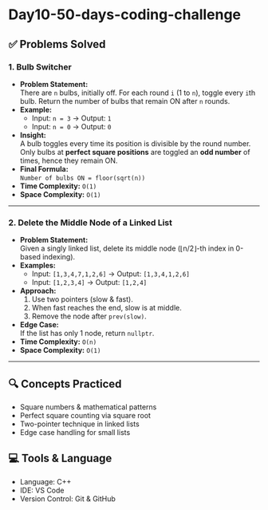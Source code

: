 # Day10-50-days-coding-challenge
## ✅ Problems Solved

### 1. Bulb Switcher
- **Problem Statement:**  
  There are `n` bulbs, initially off. For each round `i` (1 to `n`), toggle every `i`th bulb. Return the number of bulbs that remain ON after `n` rounds.
- **Example:**  
  - Input: `n = 3` → Output: `1`  
  - Input: `n = 0` → Output: `0`
- **Insight:**  
  A bulb toggles every time its position is divisible by the round number.  
  Only bulbs at **perfect square positions** are toggled an **odd number** of times, hence they remain ON.
- **Final Formula:**  
  `Number of bulbs ON = floor(sqrt(n))`
- **Time Complexity:** `O(1)`  
- **Space Complexity:** `O(1)`

---

### 2. Delete the Middle Node of a Linked List
- **Problem Statement:**  
  Given a singly linked list, delete its middle node (⌊n/2⌋-th index in 0-based indexing).
- **Examples:**  
  - Input: `[1,3,4,7,1,2,6]` → Output: `[1,3,4,1,2,6]`  
  - Input: `[1,2,3,4]` → Output: `[1,2,4]`
- **Approach:**  
  1. Use two pointers (slow & fast).  
  2. When fast reaches the end, slow is at middle.  
  3. Remove the node after `prev(slow)`.
- **Edge Case:**  
  If the list has only 1 node, return `nullptr`.
- **Time Complexity:** `O(n)`  
- **Space Complexity:** `O(1)`

---

## 🔍 Concepts Practiced
- Square numbers & mathematical patterns  
- Perfect square counting via square root  
- Two-pointer technique in linked lists  
- Edge case handling for small lists

## 💻 Tools & Language
- Language: C++  
- IDE: VS Code  
- Version Control: Git & GitHub
